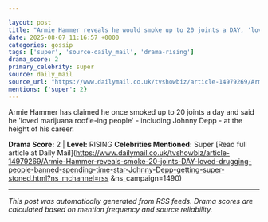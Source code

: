 ```yaml
---

layout: post
title: "Armie Hammer reveals he would smoke up to 20 joints a DAY, 'loved' drugging people and was banned from spending time with co-star Johnny Depp after getting him 'super-stoned'"
date: 2025-08-07 11:16:57 +0000
categories: gossip
tags: ['super', 'source-daily_mail', 'drama-rising']
drama_score: 2
primary_celebrity: super
source: daily_mail
source_url: "https://www.dailymail.co.uk/tvshowbiz/article-14979269/Armie-Hammer-reveals-smoke-20-joints-DAY-loved-drugging-people-banned-spending-time-star-Johnny-Depp-getting-super-stoned.html?ns_mchannel=rss&1490&campaign=1490"
mentions: {'super': 2}
---
```


Armie Hammer has claimed he once smoked up to 20 joints a day and said he 'loved marijuana roofie-ing people' - including Johnny Depp - at the height of his career.

**Drama Score:** 2 | **Level:** RISING **Celebrities Mentioned:** Super [Read full article at Daily Mail](https://www.dailymail.co.uk/tvshowbiz/article-14979269/Armie-Hammer-reveals-smoke-20-joints-DAY-loved-drugging-people-banned-spending-time-star-Johnny-Depp-getting-super-stoned.html?ns_mchannel=rss &ns_campaign=1490)

---

*This post was automatically generated from RSS feeds. Drama scores are calculated based on mention frequency and source reliability.*